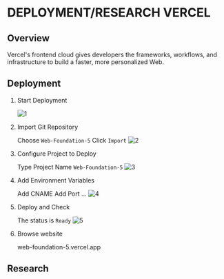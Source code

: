 # DEPLOYMENT/RESEARCH VERCEL 

## Overview

Vercel's frontend cloud gives developers the frameworks, workflows, and infrastructure to build a faster, more personalized Web.

## Deployment

1. Start Deployment

    ![1](https://github.com/nqbao47/Web-Foundation-5/assets/81466050/08c93b94-ea9a-4733-b9d8-4297b831f1ee)
    
2. Import Git Repository

    Choose `Web-Foundation-5` Click `Import`
    ![2](https://github.com/nqbao47/Web-Foundation-5/assets/81466050/1baeae37-59d1-452a-8b67-515212d91ad2)

4. Configure Project to Deploy

    Type Project Name `Web-Foundation-5`
    ![3](https://github.com/nqbao47/Web-Foundation-5/assets/81466050/a290119a-db5e-4de3-8ceb-3807f934033e)

5. Add Environment Variables

    Add CNAME
    Add Port
    ...
    ![4](https://github.com/nqbao47/Web-Foundation-5/assets/81466050/ef75aa8e-b966-4968-805f-6e61a01c04fa)

6. Deploy and Check

    The status is `Ready`
    ![5](https://github.com/nqbao47/Web-Foundation-5/assets/81466050/ca80530c-dbd2-401d-83d4-b70f615e93f3)

7. Browse website

    web-foundation-5.vercel.app

## Research

